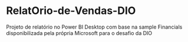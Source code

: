 # RelatOrio-de-Vendas-DIO
Projeto de relatório no Power BI Desktop com base na sample Financials disponibilizada pela própria Microsoft para o desafio da DIO
